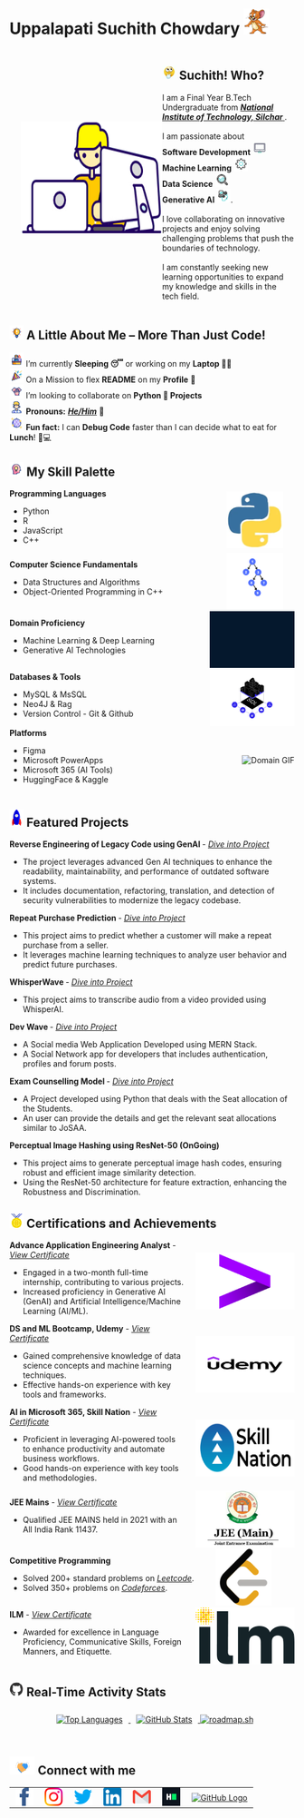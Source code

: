 # Uppalapati Suchith Chowdary&nbsp;<img src="Assets/Jerry_Logo.png" width="45px" height="45px">

<div style="display: flex; align-items: center;">
  <div>
    <img alt="Designer GIF" src="Assets/Designer.gif" width="250" height="200" style="margin-left: 20px;" />
  </div>
  <div style="flex: 1;">
    <h2>
      <img alt="Think GIF" src="Assets/think.gif" width="25px" /> Suchith! Who? &nbsp;
    </h2>
    <p>
      I am a Final Year B.Tech Undergraduate from 
      <a href="http://www.nits.ac.in"> <b> <em>National Institute of Technology, Silchar</em> </b></a>.  
      <br><br>
      I am passionate about  <br>
      <b>Software Development</b> <img src="Assets/Software_PC.gif" width="25px">  <br>
      <b>Machine Learning</b> <img src="Assets/Settings.gif" width="25px">  <br>
      <b>Data Science</b> <img src="Assets/analysis.gif" width="25px"> <br>
      <b>Generative AI <img src="Assets/artificial-intelligence.gif" width="25px"></b>.  
      <br><br>
      I love collaborating on innovative projects and enjoy solving challenging problems that push the boundaries of technology.  
      <br><br>
      I am constantly seeking new learning opportunities to expand my knowledge and skills in the tech field.
    </p>
  </div>
</div>

##  <img alt="GIF" src="Assets/light-bulb.gif" width="25px" height="25px" /> **A Little About Me – More Than Just Code!**
<p>
    <img alt="GIF" src="Assets/president.gif" width="25px" /> I’m currently <b>Sleeping 😴</b> or working on my <b>Laptop 👨‍💻</b>
    <br>
    <img alt="GIF" src="Assets/confetti.gif" width="25px" /> On a Mission to flex <b>README</b> on my <b>Profile</b> 💪
    <br>
    <img alt="GIF" src="Assets/collaboration.gif" width="25px" /> I’m looking to collaborate on <b>Python 🐍 Projects</b>
    <br>
    <img alt="GIF" src="Assets/avatar.gif" width="25px" /> <b>Pronouns:</b> <a href="https://pronoun.is/he"><b><em>He/Him</em></b></a> 🧔
    <br>
    <img alt="GIF" src="Assets/disco-ball.gif" width="25px" /> <b>Fun fact:</b> I can <b>Debug Code</b> faster than I can decide what to eat for <b>Lunch</b>! 🍕💻
</p>

<h2>
    <img alt="Think GIF" src="Assets/creative-thinking.gif" width="25px" /> My Skill Palette &nbsp;
</h2>


<p>

<div style="display: flex; align-items: center;">
  <div style="flex: 1;">
    <b>Programming Languages</b>
      <ul>
          <li>Python</li>
          <li>R</li>
          <li>JavaScript</li>
          <li>C++</li>
      </ul>
  </div>
  <div>
      <img src="Assets/Python.webp" alt="Python GIF" width="100" height="100" style="margin-right: 20px;margin-left: 20px;"/>
  </div>
</div>

<div style="display: flex; align-items: center;">
  <div style="flex: 1;">
    <b>Computer Science Fundamentals</b>
    <ul>
        <li>Data Structures and Algorithms</li>
        <li>Object-Oriented Programming in C++</li>
    </ul>
  </div>
  <div>
      <img src="Assets/Data_Structure.gif" alt="Data Structure GIF" width="100" height="100" style="margin-left: 20px;margin-right: 20px" />
  </div>
</div>

<div style="display: flex; align-items: center;">
  <div style="flex: 1;">
    <b>Domain Proficiency</b>
    <ul>
        <li>Machine Learning & Deep Learning</li>
        <li>Generative AI Technologies</li>
    </ul>
  </div>
  <div>
      <img src="Assets/Data_Science.webp" alt="Domain GIF" width="150" height="100" style="margin-left: 20px;" />
  </div>
</div>

<div style="display: flex; align-items: center;">
  <div style="flex: 1;">
    <b>Databases & Tools</b>
    <ul>
        <li>MySQL & MsSQL</li>
        <li>Neo4J & Rag</li>
        <li>Version Control - Git & Github</li>
    </ul>
  </div>
  <div>
      <img src="Assets/SQL.gif" alt="Database GIF" width="150" height="100" style="margin-left: 20px;" />
  </div>
</div>

<div style="display: flex; align-items: center;">
  <div style="flex: 1;">
    <b>Platforms</b>
    <ul>
        <li>Figma</li>
        <li>Microsoft PowerApps</li>
        <li>Microsoft 365 (AI Tools)</li>
        <li>HuggingFace & Kaggle</li>
    </ul>
  </div>
  <div>
      <img src="Assets/figma.gif" alt="Domain GIF" width="150" height="100" style="margin-left: 20px;" />
  </div>
</div>

</p>

##  <img alt="GIF" src="Assets/Rocket.gif" width="25px" /> **Featured Projects**
<p>

<b> Reverse Engineering of Legacy Code using GenAI </b> - <a href="https://github.com/Suchith-2002/Reverse-Engineering-Legacy-Code"> <u><em> Dive into Project </em></u> </a>
- The project leverages advanced Gen AI techniques to enhance the readability, maintainability, and performance of outdated software systems.
- It includes documentation, refactoring, translation, and detection of security vulnerabilities to modernize the legacy codebase.

<b> Repeat Purchase Prediction </b> - <a href="https://github.com/Suchith-2002/Repeat-Purchase-Prediction"> <u><em> Dive into Project </em></u> </a>
- This project aims to predict whether a customer will make a repeat purchase from a seller.
- It leverages machine learning techniques to analyze user behavior and predict future purchases.

<b> WhisperWave </b> - <a href="https://github.com/Suchith-2002/WhisperWave"> <u><em> Dive into Project </em></u> </a>
- This project aims to transcribe audio from a video provided using WhisperAI.

<b> Dev Wave </b> - <a href="https://github.com/Suchith-2002/Dev-Wave"> <u><em> Dive into Project </em></u> </a>
- A Social media Web Application Developed using MERN Stack.
- A Social Network app for developers that includes authentication, profiles and forum posts.

<b> Exam Counselling Model </b> - <a href="https://github.com/Suchith-2002/Exam-Counselling-Model"> <u><em> Dive into Project </em></u> </a>
- A Project developed using Python that deals with the Seat allocation of the Students.
- An user can provide the details and get the relevant seat allocations similar to JoSAA.

<b> Perceptual Image Hashing using ResNet-50 (OnGoing) </b>
- This project aims to generate perceptual image hash codes, ensuring robust and efficient image similarity detection.
- Using the ResNet-50 architecture for feature extraction, enhancing the Robustness and Discrimination.

</p>

##  <img alt="GIF" src="Assets/Medal.gif" width="25px" /> **Certifications and Achievements**
<p>
<div style="display: flex; align-items: center;">
  <div style="flex: 1;">
    <b>Advance Application Engineering Analyst</b> - <a href="https://drive.google.com/file/d/1uOzXsh1KLkYmcteosHzDawBRLhDjksGS/view?usp=sharing"> <u><em> View Certificate </em></u> </a>
    <ul>
        <li>Engaged in a two-month full-time internship, contributing to various projects.</li>
        <li>Increased proficiency in Generative AI (GenAI) and Artificial Intelligence/Machine Learning (AI/ML).</li>
    </ul>
  </div>
  <div>
      <a href="https://www.accenture.com/us-en"><img src="Assets/Accenture-Emblem.png" alt="Accenture GIF" width="175" height="100" style="margin-left: 20px;" /></a>
  </div>
</div>

<div style="display: flex; align-items: center;">
  <div style="flex: 1;">
    <b>DS and ML Bootcamp, Udemy</b> - <a href="https://drive.google.com/file/d/1qWndDDh2HXZvx7hcG3qHKparFz7jbFg_/view?usp=sharing"> <u><em> View Certificate </em></u> </a>
    <ul>
        <li>Gained comprehensive knowledge of data science concepts and machine learning techniques.</li>
        <li>Effective hands-on experience with key tools and frameworks.</li>
    </ul>
  </div>
  <div>
      <a href="https://www.udemy.com/course/python-for-data-science-and-machine-learning-bootcamp/?srsltid=AfmBOool3d0ite3zHfBvMa4SGNkPxBnA8EfyAEd1QdrJ4K7fIx5j8IDG&couponCode=LEARNNOWPLANS"><img src="Assets/Udemy_Logo.png" alt="Udemy GIF" width="175" height="100" style="margin-left: 20px;" /></a>
  </div>
</div>

<div style="display: flex; align-items: center;">
  <div style="flex: 1;">
    <b>AI in Microsoft 365, Skill Nation</b> - <a href="https://drive.google.com/file/d/1tOBli_JOYbuaxxXiyWETRvPwUwXj65WV/view?usp=sharing"> <u><em> View Certificate </em></u> </a>
    <ul>
        <li>Proficient in leveraging AI-powered tools to enhance productivity and automate business workflows.</li>
        <li>Good hands-on experience with key tools and methodologies.</li>
    </ul>
  </div>
  <div>
      <a href="https://skillnation.ai/workshops/"><img src="Assets/Skill_Nation.png" alt="Skill Nation PNG" width="175" height="100" style="margin-left: 20px;" /></a>
  </div>
</div>

<div style="display: flex; align-items: center;">
  <div style="flex: 1;">
    <b>JEE Mains</b> - <a href="https://drive.google.com/file/d/1s9s8LpfYFWRWyvL2lRRe_YBJj_JjI0L-/view?usp=sharing"> <u><em> View Certificate </em></u> </a>
    <ul>
        <li>Qualified JEE MAINS held in 2021 with an All India Rank 11437.</li>
    </ul>
  </div>
  <div>
      <a href="https://jeemain.nta.nic.in"><img src="Assets/JEE_Logo.jpg" alt="JEE Logo JPG" width="175" height="100" style="margin-left: 20px;" /></a>
  </div>
</div>

<div style="display: flex; align-items: center;">
  <div style="flex: 1;">
    <b>Competitive Programming</b>
    <ul>
        <li>Solved 200+ standard problems on <a href="https://leetcode.com/u/Suchith_U/"><u><em>Leetcode</em></u></a>.</li>
        <li>Solved 350+ problems on <a href="https://codeforces.com/profile/Suchith_1124"><u><em>Codeforces</em></u></a>.</li>
    </ul>
  </div>
  <div>
      <a href="https://leetcode.com/u/"><img src="Assets/Leetcode_Logo.webp" alt="Leetcode Webp" width="100" height="100" style="margin-left: 20px; margin-right: 40px;" /></a>
  </div>
</div>

<div style="display: flex; align-items: center;">
  <div style="flex: 1;">
    <b>ILM</b> - <a href="https://drive.google.com/file/d/1tOBli_JOYbuaxxXiyWETRvPwUwXj65WV/view?usp=sharing"> <u><em> View Certificate </em></u> </a>
    <ul>
        <li>Awarded for excellence in Language Proficiency, Communicative Skills, Foreign Manners, and Etiquette.</li>
    </ul>
  </div>
  <div>
      <a href="https://ilm-india.com"><img src="Assets/ILM_Logo.png" alt="ILM Logo PNG" width="175" height="100" style="margin-left: 20px;" /></a>
  </div>
</div>
</p>

## <img alt="Github GIF" src="Assets/Github_Logo.webp" width="25px" /> **Real-Time Activity Stats**

<div align="center">
  <a href="https://github.com/Suchith-2002">
    <img src="https://github-readme-stats.vercel.app/api/top-langs/?username=Suchith-2002&theme=radical" alt="Top Languages" style="margin: 10px;"/>
  </a>

  <a href="https://github.com/Suchith-2002">
    <img src="https://github-readme-stats.vercel.app/api?username=Suchith-2002&show_icons=true&theme=dark&line_height=27" alt="GitHub Stats" style="margin: 10px;"/>
  </a>

  <a href="https://roadmap.sh">
    <img src="https://roadmap.sh/card/wide/65533ce568ca60261329ae8e?variant=dark" alt="roadmap.sh"/>
  </a>
</div>
<br>

## <img src="Assets/Handshake.gif" height="32px" width="45px"> Connect with me

<table border="0" cellspacing="0" cellpadding="0" style="border-collapse: collapse;">
  <tr>
    <td style="padding: 0 10px;">
      <a href="https://www.instagram.com/suchith_u/">
        <img src="Assets/FaceBook_SVg.svg" alt="Facebook logo" width="32">
      </a>
    </td>
    <td style="padding: 0 10px;">
      <a href="https://www.instagram.com/suchith_u/">
        <img src="Assets/Instagram.svg" alt="Instagram logo" width="32">
      </a>
    </td>
    <td style="padding: 0 10px;">
      <a href="https://x.com/suchith_u">
        <img src="Assets/Twitter.svg" alt="Twitter Logo" width="32">
      </a>
    </td>
    <td style="padding: 0 10px;">
      <a href="https://www.linkedin.com/in/suchith-uppalapati-19b672255/">
        <img src="Assets/Linkedin.svg" alt="LinkedIn Logo" width="32">
      </a>
    </td>
    <td style="padding: 0 10px;">
      <a href="mailto:suchith.uppalapati@gmail.com">
        <img src="Assets/Gmail.svg" alt="Gmail Logo" width="32">
      </a>
    </td>
    <td style="padding: 0 10px;">
      <a href="https://www.hackerrank.com/profile/Suchith_1124">
        <img src="Assets/HackerRank.svg" alt="HackerRank Logo" width="32">
      </a>
    </td>
    <td style="padding: 0 10px;">
      <a href="https://github.com/Suchith-2002">
        <img src="https://cdn.svgporn.com/logos/github-icon.svg" alt="GitHub Logo" width="32">
      </a>
    </td>
  </tr>
</table>

<!--
## <img src="Assets/Handshake.gif" height="32px" width="45px"> Connect with me

<a href="https://www.facebook.com/suchith.uppalapati">
  <img src="Assets/FaceBook_SVg.svg" alt="Facebook logo" width="32">
</a>&nbsp;&nbsp;&nbsp;&nbsp;
<a href="https://www.instagram.com/suchith_u/">
  <img src="Assets/Instagram.svg" alt="Instagram logo" width="32">
</a>&nbsp;&nbsp;&nbsp;&nbsp;
<a href="https://x.com/suchith_u">
  <img src="Assets/Twitter.svg" alt="Twitter Logo" width="32">
</a>&nbsp;&nbsp;&nbsp;&nbsp;
<a href="https://www.linkedin.com/in/suchith-uppalapati-19b672255/">
  <img src="Assets/Linkedin.svg" alt="LinkedIn Logo" width="32">
</a>&nbsp;&nbsp;&nbsp;&nbsp;
<a href="mailto:suchith.uppalapati@gmail.com">
  <img src="Assets/Gmail.svg" alt="Gmail Logo" width="32">
</a>&nbsp;&nbsp;&nbsp;&nbsp;
<a href="https://www.hackerrank.com/profile/Suchith_1124">
  <img src="Assets/HackerRank.svg" alt="HackerRank Logo" width="32">
</a>&nbsp;&nbsp;&nbsp;&nbsp;
<a href="https://github.com/Suchith-2002">
  <img src="https://cdn.svgporn.com/logos/github-icon.svg" alt="GitHub Logo" width="32">
</a>
-->
